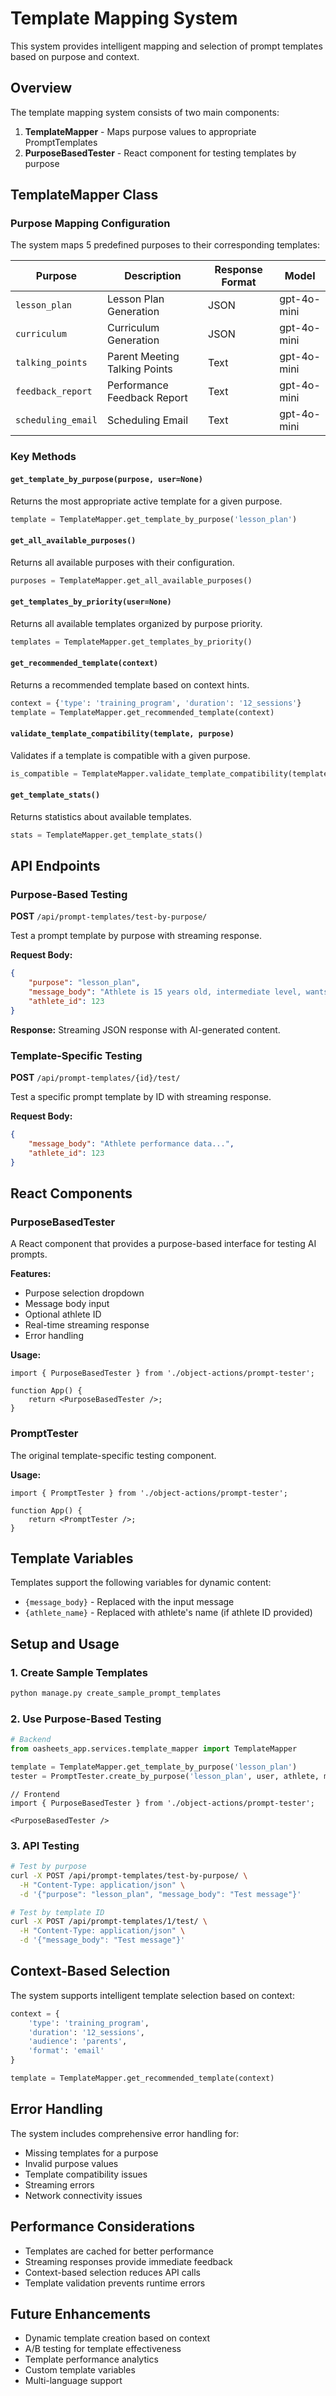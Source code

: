 # Template Mapping System

This system provides intelligent mapping and selection of prompt templates based on purpose and context.

## Overview

The template mapping system consists of two main components:

1. **TemplateMapper** - Maps purpose values to appropriate PromptTemplates
2. **PurposeBasedTester** - React component for testing templates by purpose

## TemplateMapper Class

### Purpose Mapping Configuration

The system maps 5 predefined purposes to their corresponding templates:

| Purpose | Description | Response Format | Model |
|---------|-------------|-----------------|-------|
| `lesson_plan` | Lesson Plan Generation | JSON | gpt-4o-mini |
| `curriculum` | Curriculum Generation | JSON | gpt-4o-mini |
| `talking_points` | Parent Meeting Talking Points | Text | gpt-4o-mini |
| `feedback_report` | Performance Feedback Report | Text | gpt-4o-mini |
| `scheduling_email` | Scheduling Email | Text | gpt-4o-mini |

### Key Methods

#### `get_template_by_purpose(purpose, user=None)`
Returns the most appropriate active template for a given purpose.

```python
template = TemplateMapper.get_template_by_purpose('lesson_plan')
```

#### `get_all_available_purposes()`
Returns all available purposes with their configuration.

```python
purposes = TemplateMapper.get_all_available_purposes()
```

#### `get_templates_by_priority(user=None)`
Returns all available templates organized by purpose priority.

```python
templates = TemplateMapper.get_templates_by_priority()
```

#### `get_recommended_template(context)`
Returns a recommended template based on context hints.

```python
context = {'type': 'training_program', 'duration': '12_sessions'}
template = TemplateMapper.get_recommended_template(context)
```

#### `validate_template_compatibility(template, purpose)`
Validates if a template is compatible with a given purpose.

```python
is_compatible = TemplateMapper.validate_template_compatibility(template, 'lesson_plan')
```

#### `get_template_stats()`
Returns statistics about available templates.

```python
stats = TemplateMapper.get_template_stats()
```

## API Endpoints

### Purpose-Based Testing

**POST** `/api/prompt-templates/test-by-purpose/`

Test a prompt template by purpose with streaming response.

**Request Body:**
```json
{
    "purpose": "lesson_plan",
    "message_body": "Athlete is 15 years old, intermediate level, wants to improve technique",
    "athlete_id": 123
}
```

**Response:** Streaming JSON response with AI-generated content.

### Template-Specific Testing

**POST** `/api/prompt-templates/{id}/test/`

Test a specific prompt template by ID with streaming response.

**Request Body:**
```json
{
    "message_body": "Athlete performance data...",
    "athlete_id": 123
}
```

## React Components

### PurposeBasedTester

A React component that provides a purpose-based interface for testing AI prompts.

**Features:**
- Purpose selection dropdown
- Message body input
- Optional athlete ID
- Real-time streaming response
- Error handling

**Usage:**
```tsx
import { PurposeBasedTester } from './object-actions/prompt-tester';

function App() {
    return <PurposeBasedTester />;
}
```

### PromptTester

The original template-specific testing component.

**Usage:**
```tsx
import { PromptTester } from './object-actions/prompt-tester';

function App() {
    return <PromptTester />;
}
```

## Template Variables

Templates support the following variables for dynamic content:

- `{message_body}` - Replaced with the input message
- `{athlete_name}` - Replaced with athlete's name (if athlete ID provided)

## Setup and Usage

### 1. Create Sample Templates

```bash
python manage.py create_sample_prompt_templates
```

### 2. Use Purpose-Based Testing

```python
# Backend
from oasheets_app.services.template_mapper import TemplateMapper

template = TemplateMapper.get_template_by_purpose('lesson_plan')
tester = PromptTester.create_by_purpose('lesson_plan', user, athlete, message_body)
```

```tsx
// Frontend
import { PurposeBasedTester } from './object-actions/prompt-tester';

<PurposeBasedTester />
```

### 3. API Testing

```bash
# Test by purpose
curl -X POST /api/prompt-templates/test-by-purpose/ \
  -H "Content-Type: application/json" \
  -d '{"purpose": "lesson_plan", "message_body": "Test message"}'

# Test by template ID
curl -X POST /api/prompt-templates/1/test/ \
  -H "Content-Type: application/json" \
  -d '{"message_body": "Test message"}'
```

## Context-Based Selection

The system supports intelligent template selection based on context:

```python
context = {
    'type': 'training_program',
    'duration': '12_sessions',
    'audience': 'parents',
    'format': 'email'
}

template = TemplateMapper.get_recommended_template(context)
```

## Error Handling

The system includes comprehensive error handling for:

- Missing templates for a purpose
- Invalid purpose values
- Template compatibility issues
- Streaming errors
- Network connectivity issues

## Performance Considerations

- Templates are cached for better performance
- Streaming responses provide immediate feedback
- Context-based selection reduces API calls
- Template validation prevents runtime errors

## Future Enhancements

- Dynamic template creation based on context
- A/B testing for template effectiveness
- Template performance analytics
- Custom template variables
- Multi-language support
